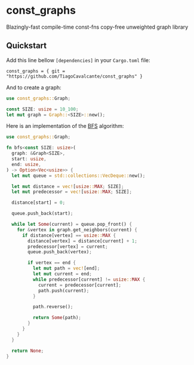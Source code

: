 # const_graphs

Blazingly-fast compile-time const-fns copy-free unweighted graph library

## Quickstart

Add this line bellow `[dependencies]` in your `Cargo.toml` file:
```
const_graphs = { git = "https://github.com/TiagoCavalcante/const_graphs" }
```

And to create a graph:
```rs
use const_graphs::Graph;

const SIZE: usize = 10_100;
let mut graph = Graph::<SIZE>::new();
```

Here is an implementation of the
[BFS](https://en.wikipedia.org/wiki/Breadth-first_search)
algorithm:
```rs
use const_graphs::Graph;

fn bfs<const SIZE: usize>(
  graph: &Graph<SIZE>,
  start: usize,
  end: usize,
) -> Option<Vec<usize>> {
  let mut queue = std::collections::VecDeque::new();

  let mut distance = vec![usize::MAX; SIZE];
  let mut predecessor = vec![usize::MAX; SIZE];

  distance[start] = 0;

  queue.push_back(start);

  while let Some(current) = queue.pop_front() {
    for &vertex in graph.get_neighbors(current) {
      if distance[vertex] == usize::MAX {
        distance[vertex] = distance[current] + 1;
        predecessor[vertex] = current;
        queue.push_back(vertex);

        if vertex == end {
          let mut path = vec![end];
          let mut current = end;
          while predecessor[current] != usize::MAX {
            current = predecessor[current];
            path.push(current);
          }

          path.reverse();

          return Some(path);
        }
      }
    }
  }

  return None;
}
```
